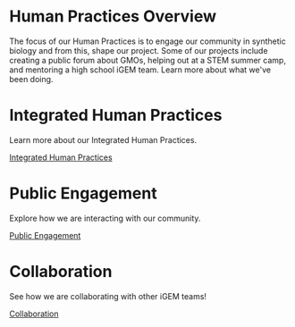 # Human Practices Overview

The focus of our Human Practices is to engage our community in synthetic biology and from this, shape our project. Some of our projects include creating a public forum about GMOs,  helping out at a STEM summer camp, and mentoring a high school iGEM team. Learn more about what we've been doing. 

<div class="row">
	<div class="grid-selection">
		<h1>Integrated Human Practices</h1>
		<p>Learn more about our Integrated Human Practices. </p>
		<a href="/Human_Practices.html" class="button">Integrated Human Practices</a>
	</div>
	<div class="grid-selection">
		<h1>Public Engagement</h1>
		<p>Explore how we are interacting with our community. </p>
		<a href="/Public_Engagement.html" class="button">Public Engagement</a>
	</div>	
	<div class="grid-selection">
		<h1>Collaboration</h1>
		<p>See how we are collaborating with other iGEM teams! </p>
		<a href="/Collaborations.html" class="button">Collaboration</a>
	</div>
</div>
